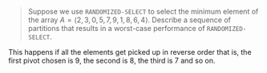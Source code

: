 > Suppose we use `RANDOMIZED-SELECT` to select the minimum element of the array
> $A = \langle 2, 3, 0, 5, 7, 9, 1, 8, 6, 4 \rangle$. Describe a sequence of
> partitions that results in a worst-case performance of `RANDOMIZED-SELECT`.

This happens if all the elements get picked up in reverse order that is, the
first pivot chosen is 9, the second is 8, the third is 7 and so on.
